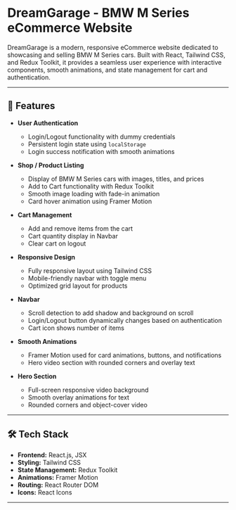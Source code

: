 # DreamGarage - BMW M Series eCommerce Website

DreamGarage is a modern, responsive eCommerce website dedicated to showcasing and selling BMW M Series cars. Built with React, Tailwind CSS, and Redux Toolkit, it provides a seamless user experience with interactive components, smooth animations, and state management for cart and authentication.

---

## 🚀 Features

- **User Authentication**  
  - Login/Logout functionality with dummy credentials  
  - Persistent login state using `localStorage`  
  - Login success notification with smooth animations  

- **Shop / Product Listing**  
  - Display of BMW M Series cars with images, titles, and prices  
  - Add to Cart functionality with Redux Toolkit  
  - Smooth image loading with fade-in animation  
  - Card hover animation using Framer Motion  

- **Cart Management**  
  - Add and remove items from the cart  
  - Cart quantity display in Navbar  
  - Clear cart on logout  

- **Responsive Design**  
  - Fully responsive layout using Tailwind CSS  
  - Mobile-friendly navbar with toggle menu  
  - Optimized grid layout for products  

- **Navbar**  
  - Scroll detection to add shadow and background on scroll  
  - Login/Logout button dynamically changes based on authentication  
  - Cart icon shows number of items  

- **Smooth Animations**  
  - Framer Motion used for card animations, buttons, and notifications  
  - Hero video section with rounded corners and overlay text  

- **Hero Section**  
  - Full-screen responsive video background  
  - Smooth overlay animations for text  
  - Rounded corners and object-cover video  

---

## 🛠 Tech Stack

- **Frontend:** React.js, JSX  
- **Styling:** Tailwind CSS  
- **State Management:** Redux Toolkit  
- **Animations:** Framer Motion  
- **Routing:** React Router DOM  
- **Icons:** React Icons  

---




